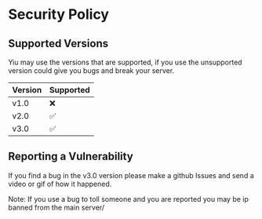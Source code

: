 # Security Policy

## Supported Versions

Yiu may use the versions that are supported, if you use the unsupported version could give you bugs and break your server.

| Version | Supported          |
| ------- | ------------------ |
| v1.0    | :x:                |
| v2.0    | :white_check_mark: |
| v3.0    | :white_check_mark: |

## Reporting a Vulnerability

If you find a bug in the v3.0 version please make a github Issues and send a video or gif of how it happened.

Note: If you use a bug to toll someone and you are reported you may be ip banned from the main server/

